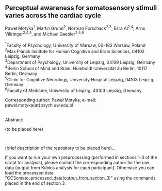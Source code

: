 ## Perceptual awareness for somatosensory stimuli varies across the cardiac cycle

Paweł Motyka<sup>1</sup>, Martin Grund<sup>2</sup>,  Norman Forschack<sup>2</sup><sup>,</sup><sup>3</sup>, Esra Al<sup>2</sup><sup>,</sup><sup>4</sup>, Arno Villringer<sup>2</sup><sup>,</sup><sup>4</sup><sup>,</sup><sup>5</sup>, and Michael Gaebler<sup>2</sup><sup>,</sup><sup>4</sup><sup>,</sup><sup>6</sup>
<br/>
<br/>
<sup>1</sup>Faculty of Psychology, University of Warsaw, 00-183 Warsaw, Poland <br/>
<sup>2</sup>Max Planck Institute for Human Cognitive and Brain Sciences, 04103 Leipzig, Germany  <br/>
<sup>3</sup>Department of Psychology, University of Leipzig, 04109 Leipzig, Germany <br/>
<sup>4</sup>Berlin School of Mind and Brain, Humboldt-Universität zu Berlin, 10117 Berlin, Germany <br/>
<sup>5</sup>Clinic for Cognitive Neurology, University Hospital Leipzig, 04103 Leipzig, Germany <br/>
<sup>6</sup>Faculty of Medicine, University of Leipzig, 40103 Leipzig, Germany <br/>

Corresponding author: Paweł Motyka, e-mail: pawel.motyka{at}psych.uw.edu.pl <br/>
<br/>

Abstract:
<br/>

(to be placed here)





<br/>

(brief description of the repository to be placed here)... <br/>

If you want to run your own preprocessing (performed in sections 1-3 of the script for analysis), please contact the corresponding author for the raw data (output from Kubios analysis for each participant). Otherwise you can load the processed data "CCSomato_processed_data(output_from_section_3)" using the commands placed in the end of section 3.


